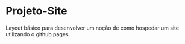 # Projeto-Site
 Layout básico para desenvolver um noção de como hospedar um site utilizando o github pages.
